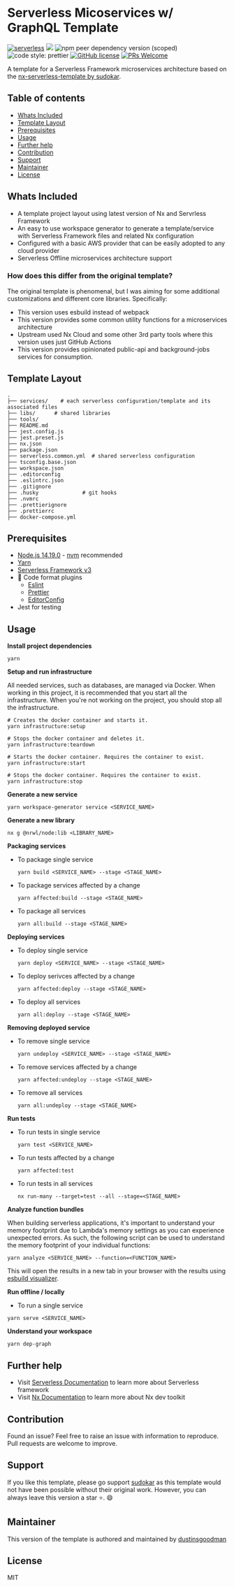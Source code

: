 # Serverless Micoservices w/ GraphQL Template

[![serverless](http://public.serverless.com/badges/v3.svg)](http://www.serverless.com)
[![](https://img.shields.io/badge/monorepo-Nx-blue)](https://nx.dev/)
![npm peer dependency version (scoped)](https://img.shields.io/npm/dependency-version/eslint-config-prettier/peer/eslint)
![code style: prettier](https://img.shields.io/badge/code_style-prettier-ff69b4.svg?style=flat-square)
[![GitHub license](https://img.shields.io/badge/license-MIT-blue.svg)](https://github.com/sudokar/nx-serverless/blob/master/LICENSE)
[![PRs Welcome](https://img.shields.io/badge/PRs-welcome-brightgreen.svg)](https://github.com/dustinsgodman/serverless-template)

A template for a Serverless Framework microservices architecture based on the [nx-serverless-template by sudokar](https://github.com/sudokar/nx-serverless).

## Table of contents

- [Whats Included](#whats-included)
- [Template Layout](#template-layout)
- [Prerequisites](#prerequisites)
- [Usage](#usage)
- [Further help](#further-help)
- [Contribution](#contribution)
- [Support](#support)
- [Maintainer](#maintainer)
- [License](#license)

## Whats Included

- A template project layout using latest version of Nx and Servrless Framework
- An easy to use workspace generator to generate a template/service with Serverless Framework files and related Nx configuration
- Configured with a basic AWS provider that can be easily adopted to any cloud provider
- Serverless Offline microservices architecture support

### How does this differ from the original template?

The original template is phenomenal, but I was aiming for some additional customizations and different core libraries. Specifically:

- This version uses esbuild instead of webpack
- This version provides some common utility functions for a microservices architecture
- Upstream used Nx Cloud and some other 3rd party tools where this version uses just GitHub Actions
- This version provides opinionated public-api and background-jobs services for consumption.

## Template Layout

```shell
.
├── services/    # each serverless configuration/template and its associated files
├── libs/      # shared libraries
├── tools/
├── README.md
├── jest.config.js
├── jest.preset.js
├── nx.json
├── package.json
├── serverless.common.yml  # shared serverless configuration
├── tsconfig.base.json
├── workspace.json
├── .editorconfig
├── .eslintrc.json
├── .gitignore
├── .husky              # git hooks
├── .nvmrc
├── .prettierignore
├── .prettierrc
├── docker-compose.yml
```

## Prerequisites

- [Node.js 14.19.0](https://nodejs.org/) - [nvm](https://github.com/nvm-sh/nvm) recommended
- [Yarn](https://yarnpkg.com)
- [Serverless Framework v3](https://serverless.com/)
- 💅 Code format plugins
  - [Eslint](https://eslint.org/)
  - [Prettier](https://prettier.io/)
  - [EditorConfig](https://editorconfig.org/)
- Jest for testing

## Usage

**Install project dependencies**

```shell
yarn
```

**Setup and run infrastructure**

All needed services, such as databases, are managed via Docker. When working in this project, it is
recommended that you start all the infrastructure. When you're not working on the project, you should
stop all the infrastructure.

```shell
# Creates the docker container and starts it.
yarn infrastructure:setup

# Stops the docker container and deletes it.
yarn infrastructure:teardown

# Starts the docker container. Requires the container to exist.
yarn infrastructure:start

# Stops the docker container. Requires the container to exist.
yarn infrastructure:stop
```

**Generate a new service**

```shell
yarn workspace-generator service <SERVICE_NAME>
```

**Generate a new library**

```shell
nx g @nrwl/node:lib <LIBRARY_NAME>
```

**Packaging services**

- To package single service

  ```shell
  yarn build <SERVICE_NAME> --stage <STAGE_NAME>
  ```

- To package services affected by a change

  ```shell
  yarn affected:build --stage <STAGE_NAME>
  ```

- To package all services

  ```shell
  yarn all:build --stage <STAGE_NAME>
  ```

**Deploying services**

- To deploy single service

  ```shell
  yarn deploy <SERVICE_NAME> --stage <STAGE_NAME>
  ```

- To deploy serivces affected by a change

  ```shell
  yarn affected:deploy --stage <STAGE_NAME>
  ```

- To deploy all services

  ```shell
  yarn all:deploy --stage <STAGE_NAME>
  ```

**Removing deployed service**

- To remove single service

  ```shell
  yarn undeploy <SERVICE_NAME> --stage <STAGE_NAME>
  ```

- To remove services affected by a change

  ```shell
  yarn affected:undeploy --stage <STAGE_NAME>
  ```

- To remove all services

  ```shell
  yarn all:undeploy --stage <STAGE_NAME>
  ```

**Run tests**

- To run tests in single service

  ```shell
  yarn test <SERVICE_NAME>
  ```

- To run tests affected by a change

  ```shell
  yarn affected:test
  ```

- To run tests in all services

  ```shell
  nx run-many --target=test --all --stage=<STAGE_NAME>
  ```

**Analyze function bundles**

When building serverless applications, it's important to understand your memory footprint due to Lambda's memory settings as you can experience unexpected errors. As such, the following script can be used to understand the memory footprint of your individual functions:

```shell
yarn analyze <SERVICE_NAME> --function=<FUNCTION_NAME>
```

This will open the results in a new tab in your browser with the results using [esbuild visualizer](https://www.npmjs.com/package/esbuild-visualizer).

**Run offline / locally**

- To run a single service

```shell
yarn serve <SERVICE_NAME>
```

**Understand your workspace**

```
yarn dep-graph
```

## Further help

- Visit [Serverless Documentation](https://www.serverless.com/framework/docs/) to learn more about Serverless framework
- Visit [Nx Documentation](https://nx.dev) to learn more about Nx dev toolkit

## Contribution

Found an issue? Feel free to raise an issue with information to reproduce. Pull requests are welcome to improve.

## Support

If you like this template, please go support [sudokar](https://github.com/sudokar) as this template would not have been possible without their original work. However, you can always leave this version a star ⭐. 😄

## Maintainer

This version of the template is authored and maintained by [dustinsgoodman](https://github.com/dustinsgoodman)

## License

MIT

